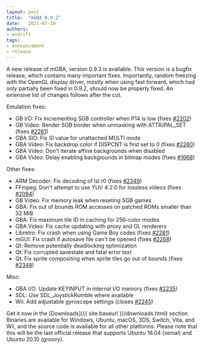 ```yaml
---
layout: post
title:  "mGBA 0.9.2"
date:   2021-07-10
authors:
- endrift
tags:
- announcement
- release
---
```

A new release of mGBA, version 0.9.3 is available. This version is a bugfix release, which contains many important fixes. Importantly, random freezing with the OpenGL display driver, mostly when using fast forward, which had only partially been fixed in 0.9.2, should now be properly fixed. An extensive list of changes follows after the cut.<!--more-->

Emulation fixes:

 - GB I/O: Fix incrementing SGB controller when P14 is low (fixes [#2202](https://mgba.io/i/2202))
 - GB Video: Render SGB border when unmasking with ATTR/PAL\_SET (fixes [#2261](https://mgba.io/i/2261))
 - GBA SIO: Fix SI value for unattached MULTI mode
 - GBA Video: Fix backdrop color if DISPCNT is first set to 0 (fixes [#2260](https://mgba.io/i/2260))
 - GBA Video: Don't iterate affine backgrounds when disabled
 - GBA Video: Delay enabling backgrounds in bitmap modes (fixes [#1668](https://mgba.io/i/1668))

Other fixes:

 - ARM Decoder: Fix decoding of lsl r0 (fixes [#2349](https://mgba.io/i/2349))
 - FFmpeg: Don't attempt to use YUV 4:2:0 for lossless videos (fixes [#2084](https://mgba.io/i/2084))
 - GB Video: Fix memory leak when reseting SGB games
 - GBA: Fix out of bounds ROM accesses on patched ROMs smaller than 32 MiB
 - GBA: Fix maximum tile ID in caching for 256-color modes
 - GBA Video: Fix cache updating with proxy and GL renderers
 - Libretro: Fix crash when using Game Boy codes (fixes [#2281](https://mgba.io/i/2281))
 - mGUI: Fix crash if autosave file can't be opened (fixes [#2268](https://mgba.io/i/2268))
 - Qt: Remove potentially deadlocking optimization
 - Qt: Fix corrupted savestate and fatal error text
 - Qt: Fix sprite compositing when sprite tiles go out of bounds (fixes [#2348](https://mgba.io/i/2348))

Misc:

 - GBA I/O: Update KEYINPUT in internal I/O memory (fixes [#2235](https://mgba.io/i/2235))
 - SDL: Use SDL\_JoystickRumble where available
 - Wii: Add adjustable gyroscope settings (closes [#2245](https://mgba.io/i/2245))

Get it now in the [Downloads]({{ site.baseurl }}/downloads.html) section. Binaries are available for Windows, Ubuntu, macOS, 3DS, Switch, Vita, and Wii, and the source code is available for all other platforms. Please note that this will be the last official release that supports Ubuntu 16.04 (xenial) and Ubuntu 20.10 (groovy).
